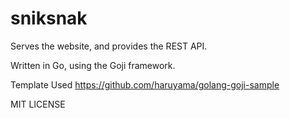 sniksnak
==========

Serves the website, and provides the REST API.

Written in Go, using the Goji framework.


Template Used
https://github.com/haruyama/golang-goji-sample

MIT LICENSE